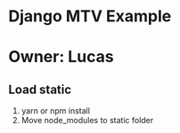 # Django MTV Example
# Owner: Lucas 

## Load static

1. yarn or npm install
2. Move node_modules to static folder